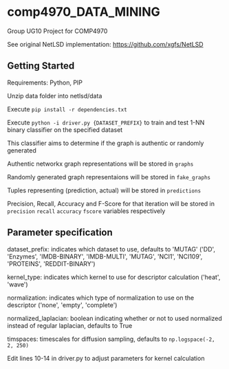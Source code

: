 # comp4970_DATA_MINING

Group UG10 Project for COMP4970

See original NetLSD implementation: https://github.com/xgfs/NetLSD

## Getting Started

Requirements: Python, PIP

Unzip data folder into netlsd/data

Execute `pip install -r dependencies.txt`

Execute `python -i driver.py {DATASET_PREFIX}` to train and test 1-NN binary classifier on the specified dataset

This classifier aims to determine if the graph is authentic or randomly generated

Authentic networkx graph representations will be stored in `graphs`

Randomly generated graph representaions will be stored in `fake_graphs`

Tuples representing (prediction, actual) will be stored in `predictions`

Precision, Recall, Accuracy and F-Score for that iteration will be stored in `precision` `recall` `accuracy` `fscore` variables respectively

## Parameter specification

dataset_prefix: indicates which dataset to use, defaults to 'MUTAG' ('DD', 'Enzymes', 'IMDB-BINARY', 'IMDB-MULTI', 'MUTAG', 'NCI1', 'NCI109', 'PROTEINS', 'REDDIT-BINARY')

kernel_type: indicates which kernel to use for descriptor calculation ('heat', 'wave')

normalization: indicates which type of normalization to use on the descriptor ('none', 'empty', 'complete')

normalized_laplacian: boolean indicating whether or not to used normalized instead of regular laplacian, defaults to True

timspaces: timescales for diffusion sampling, defaults to `np.logspace(-2, 2, 250)`

Edit lines 10-14 in driver.py to adjust parameters for kernel calculation